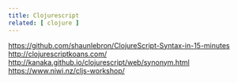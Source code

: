 ```yaml
---
title: Clojurescript
related: [ clojure ]
---
```


https://github.com/shaunlebron/ClojureScript-Syntax-in-15-minutes
http://clojurescriptkoans.com/
http://kanaka.github.io/clojurescript/web/synonym.html
https://www.niwi.nz/cljs-workshop/
